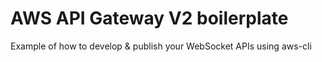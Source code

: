 # AWS API Gateway V2 boilerplate

Example of how to develop & publish your WebSocket APIs using aws-cli

